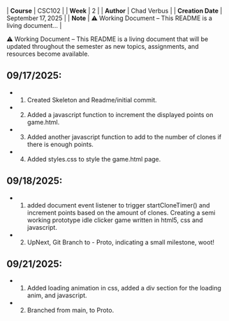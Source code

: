 | **Course**        | CSC102 |
| **Week**          | 2 |
| **Author**        | Chad Verbus |
| **Creation Date** | September 17, 2025 |
| **Note**          | ⚠️ Working Document – This README is a living document… |

⚠️ Working Document – This README is a living document that will be updated throughout the semester as new topics, assignments, and resources become available.
 
## 09/17/2025:
* 1. Created Skeleton and Readme/initial commit.
* 2. Added a javascript function to increment the displayed points on game.html.
* 3. Added another javascript function to add to the number of clones if there is enough points. 
* 4. Added styles.css to style the game.html page.
## 09/18/2025:
* 1. added document event listener to trigger startCloneTimer() and increment points based on the amount of clones. Creating a semi working prototype idle clicker game written in html5, css and javascript. 
* 2. UpNext, Git Branch to - Proto, indicating a small milestone, woot!
## 09/21/2025:
* 1. Added loading animation in css, added a div section for the loading anim, and javascript.
* 2. Branched from main, to Proto. 